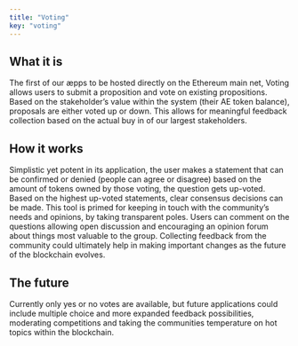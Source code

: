 ```yaml
---
title: "Voting"
key: "voting"
---
```


## What it is

The first of our æpps to be hosted directly on the Ethereum main net, Voting allows users to submit a proposition and vote on existing propositions. Based on the stakeholder’s value within the system (their AE token balance), proposals are either voted up or down. This allows for meaningful feedback collection based on the actual buy in of our largest stakeholders.

## How it works
Simplistic yet potent in its application, the user makes a statement that can be confirmed or denied (people can agree or disagree) based on the amount of tokens owned by those voting, the question gets up-voted. Based on the highest up-voted statements, clear consensus decisions can be made.
This tool is primed for keeping in touch with the community’s needs and opinions, by taking transparent poles. Users can comment on the questions allowing open discussion and encouraging an opinion forum about things most valuable to the group. Collecting feedback from the community could ultimately help in making important changes as the future of the blockchain evolves.

## The future
Currently only yes or no votes are available, but future applications could include multiple choice and more expanded feedback possibilities, moderating competitions and taking the communities temperature on hot topics within the blockchain.
